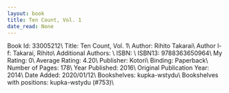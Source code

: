 ```yaml
---
layout: book
title: Ten Count, Vol. 1
date_read: None
---
```


Book Id: 33005212\ 
Title: Ten Count, Vol. 1\ 
Author: Rihito Takarai\ 
Author l-f: Takarai, Rihito\ 
Additional Authors: \ 
ISBN: \ 
ISBN13: 9788363650964\ 
My Rating: 0\ 
Average Rating: 4.20\ 
Publisher: Kotori\ 
Binding: Paperback\ 
Number of Pages: 178\ 
Year Published: 2016\ 
Original Publication Year: 2014\ 
Date Added: 2020/01/12\ 
Bookshelves: kupka-wstydu\ 
Bookshelves with positions: kupka-wstydu (#753)\ 

